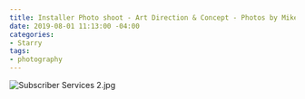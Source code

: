 ```yaml
---
title: Installer Photo shoot - Art Direction & Concept - Photos by Mike Edmonds
date: 2019-08-01 11:13:00 -04:00
categories:
- Starry
tags:
- photography
---
```


![Subscriber Services 2.jpg](/uploads/Subscriber%20Services%202.jpg)